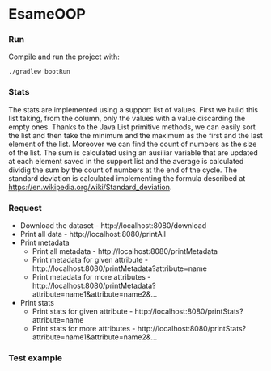 # EsameOOP

### Run
Compile and run the project with:
<pre><code>./gradlew bootRun </code></pre>

### Stats
The stats are implemented using a support list of values.
First we build this list taking, from the column, only the values with a value discarding the empty ones.
Thanks to the Java List primitive methods, we can easily sort the list and then take the minimum and the maximum as the first and the last element of the list. Moreover we can find the count of numbers as the size of the list.
The sum is calculated using an ausiliar variable that are updated at each element saved in the support list and the average is calculated dividig the sum by the count of numbers at the end of the cycle.
The standard deviation is calculated implementing the formula described at https://en.wikipedia.org/wiki/Standard_deviation.

### Request
* Download the dataset - http://localhost:8080/download
* Print all data - http://localhost:8080/printAll
* Print metadata 
  * Print all metadata - http://localhost:8080/printMetadata
  * Print metadata for given attribute - http://localhost:8080/printMetadata?attribute=name
  * Print metadata for more attributes - http://localhost:8080/printMetadata?attribute=name1&attribute=name2&...
* Print stats
  * Print stats for given attribute - http://localhost:8080/printStats?attribute=name
  * Print stats for more attributes - http://localhost:8080/printStats?attribute=name1&attribute=name2&...
  
### Test example

  

